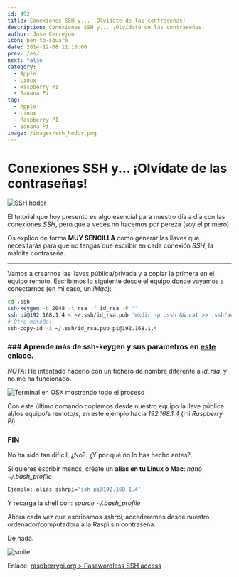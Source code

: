 ```yaml
---
id: 492
title: Conexiones SSH y... ¡Olvídate de las contraseñas!
description: Conexiones SSH y... ¡Olvídate de las contraseñas!
author: Jose Cerrejon
icon: pen-to-square
date: 2014-12-08 11:15:00
prev: /es/
next: false
category:
  - Apple
  - Linux
  - Raspberry PI
  - Banana Pi
tag:
  - Apple
  - Linux
  - Raspberry PI
  - Banana Pi
image: /images/ssh_hodor.png
---
```


# Conexiones SSH y... ¡Olvídate de las contraseñas!

![SSH hodor](/images/ssh_hodor.png)

El tutorial que hoy presento es algo esencial para nuestro día a día con las conexiones *SSH*, pero que a veces no hacemos por pereza (soy el primero).

Os explico de forma **MUY SENCILLA** como generar las llaves que necesitarás para que no tengas que escribir en cada conexión *SSH*, la maldita contraseña.

- - -
Vamos a crearnos las llaves pública/privada y a copiar la primera en el equipo remoto. Escribimos lo siguiente desde el equipo donde vayamos a conectarnos (en mi caso, un *iMac*):

```bash
cd .ssh
ssh-keygen -b 2048 -t rsa -f id_rsa -P ""
ssh pi@192.168.1.4 < ~/.ssh/id_rsa.pub 'mkdir -p .ssh && cat >> .ssh/authorized_keys'
# Otro método:
ssh-copy-id -i ~/.ssh/id_rsa.pub pi@192.168.1.4
```
### ###  Aprende más de ssh-keygen y sus parámetros en [este](https://www.attachmate.com/documentation/rsit-unix-802/rsit-unix-guide/data/ssh-keygen_options_ap.htm) enlace.

*NOTA*: He intentado hacerlo con un fichero de nombre diferente a *id_rsa*, y no me ha funcionado. 

![Terminal en OSX mostrando todo el proceso](/images/2014/12/ssh.png "Terminal en OSX mostrando todo el proceso")

Con este último comando copiamos desde nuestro equipo la llave pública al/los equipo/s remoto/s, en este ejemplo hacia *192.168.1.4* (mi *Raspberry Pi*).

### FIN

No ha sido tan difícil, ¿No?. ¿Y por qué no lo has hecho antes?.

Si quieres escribir menos, créate un **alias en tu Linux o Mac**: *nano ~/.bash_profile*

```bash
Ejemplo: alias sshrpi='ssh pi@192.168.1.4'
```

Y recarga la shell con: *source ~/.bash_profile*

Ahora cada vez que escribamos *sshrpi*, accederemos desde nuestro ordenador/computadora a la Raspi sin contraseña.

De nada.

![smile](/css/sm/smiling.png)

Enlace: [raspberrypi.org > Passwordless SSH access](https://www.raspberrypi.org/documentation/remote-access/ssh/passwordless.md)